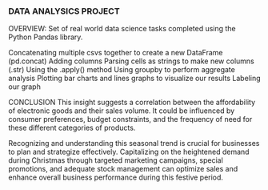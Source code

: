 ### DATA ANALYSICS PROJECT
OVERVIEW: 
Set of real world data science tasks completed using the Python Pandas library.

Concatenating multiple csvs together to create a new DataFrame (pd.concat) Adding columns Parsing cells as strings to make new columns (.str) Using the .apply() method Using groupby to perform aggregate analysis Plotting bar charts and lines graphs to visualize our results Labeling our graph

CONCLUSION This insight suggests a correlation between the affordability of electronic goods and their sales volume. It could be influenced by consumer preferences, budget constraints, and the frequency of need for these different categories of products.

Recognizing and understanding this seasonal trend is crucial for businesses to plan and strategize effectively. Capitalizing on the heightened demand during Christmas through targeted marketing campaigns, special promotions, and adequate stock management can optimize sales and enhance overall business performance during this festive period.
